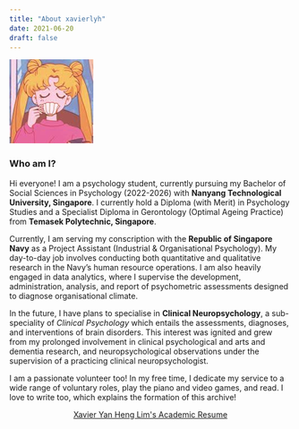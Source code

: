 ```yaml
---
title: "About xavierlyh"
date: 2021-06-20
draft: false
---
```

![test background](avatar.jpg "Profile: Xavier Lim")

### Who am I?
Hi everyone! I am a psychology student, currently pursuing my Bachelor of Social Sciences in Psychology (2022-2026) with **Nanyang Technological University, Singapore**. I currently hold a Diploma (with Merit) in Psychology Studies and a Specialist Diploma in Gerontology (Optimal Ageing Practice) from **Temasek Polytechnic, Singapore**.

Currently, I am serving my conscription with the **Republic of Singapore Navy** as a Project Assistant (Industrial & Organisational Psychology). My day-to-day job involves conducting both quantitative and qualitative research in the Navy’s human resource operations. I am also heavily engaged in data analytics, where I supervise the development, administration, analysis, and report of psychometric assessments designed to diagnose organisational climate.

In the future, I have plans to specialise in **Clinical Neuropsychology**, a sub-speciality of *Clinical Psychology* which entails the assessments, diagnoses, and interventions of brain disorders. This interest was ignited and grew from my prolonged involvement in clinical psychological and arts and dementia research, and neuropsychological observations under the supervision of a practicing clinical neuropsychologist.

I am a passionate volunteer too! In my free time, I dedicate my service to a wide range of voluntary roles, play the piano and video games, and read. I love to write too, which explains the formation of this archive!

<center>

[Xavier Yan Heng Lim's Academic Resume](https://drive.google.com/file/d/1qO6E6ar2qSsJ8F7wQWDOplQsnyGwQI0L/view?usp=sharing)

</center>